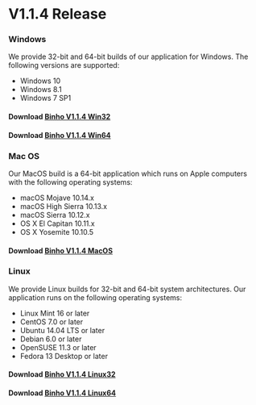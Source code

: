 # V1.1.4 Release

### Windows

We provide 32-bit and 64-bit builds of our application for Windows. The following versions are supported:

* Windows 10
* Windows 8.1
* Windows 7 SP1

#### Download [Binho V1.1.4 Win32](https://cdn.binho.io/sw/missioncontrol/1.1.4/win32/SetupMissionControlv1.1.4-32bit.exe)

#### Download [Binho V1.1.4 Win64](https://cdn.binho.io/sw/missioncontrol/1.1.4/win64/SetupMissionControlv1.1.4-64bit.exe)

### Mac OS

Our MacOS build is a 64-bit application which runs on Apple computers with the following operating systems:

* macOS Mojave 10.14.x
* macOS High Sierra 10.13.x
* macOS Sierra 10.12.x
* OS X El Capitan 10.11.x
* OS X Yosemite 10.10.5

#### Download [Binho V1.1.4 MacOS](https://cdn.binho.io/sw/missioncontrol/1.1.4/macos/BinhoMissionControl\_v1.1.4\_OSX64bit.zip)

### Linux

We provide Linux builds for 32-bit and 64-bit system architectures. Our application runs on the following operating systems:

* Linux Mint 16 or later
* CentOS 7.0 or later
* Ubuntu 14.04 LTS or later
* Debian 6.0 or later
* OpenSUSE 11.3 or later
* Fedora 13 Desktop or later

#### Download [Binho V1.1.4 Linux32](https://cdn.binho.io/sw/missioncontrol/1.1.4/linux32/BinhoMissionControl\_V1.1.4\_Linux32bit.zip)

#### Download [Binho V1.1.4 Linux64](https://cdn.binho.io/sw/missioncontrol/1.1.4/linux64/BinhoMissionControl\_V1.1.4\_Linux64bit.zip)

